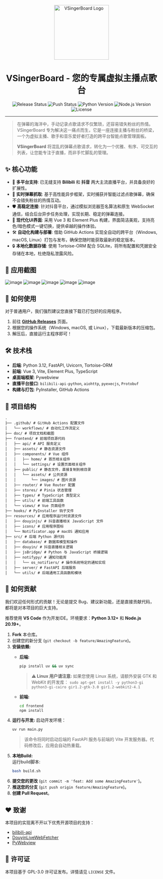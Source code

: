 <div align="center">
  <img src="doc/634-.jpg" width="180" height="180" alt="VSingerBoard Logo">
  <br>
</div>

<div align="center">

# VSingerBoard - 您的专属虚拟主播点歌台

![Release Status](https://github.com/zangxx66/VSingerBoard/actions/workflows/release.yml/badge.svg) ![Push Status](https://github.com/zangxx66/VSingerBoard/actions/workflows/push.yml/badge.svg) ![Python Version](https://img.shields.io/badge/python-3.12-blue.svg) ![Node.js Version](https://img.shields.io/badge/node.js-24.0-blue.svg) ![License](https://img.shields.io/badge/license-GPL--3.0-green.svg)

</div>

---

> 在弹幕的海洋中，手动记录点歌请求不仅繁琐，还容易错失粉丝的热情。VSingerBoard 专为解决这一痛点而生，它是一座连接主播与粉丝的桥梁，一个为虚拟主播、歌手和音乐爱好者打造的跨平台智能点歌管理面板。
> 
> **VSingerBoard** 将混乱的弹幕点歌请求，转化为一个优雅、有序、可交互的列表，让您能专注于直播，而非手忙脚乱的管理。

## ✨ 核心功能

- 🎤 **多平台支持**: 已无缝支持 **Bilibili** 和 **抖音** 两大主流直播平台，并具备良好的扩展性。
- 🚀 **实时弹幕抓取**: 基于高性能异步框架，实时捕获并智能过滤点歌弹幕，确保不会错失粉丝的热情互动。
- 🛡️ **高稳定连接**: 针对抖音平台，通过模拟浏览器签名算法和原生 WebSocket 通信，结合后台异步任务处理，实现长期、稳定的弹幕连接。
- 🎨 **现代化UI界面**: 采用 Vue 3 和 Element Plus 构建，界面简洁美观，支持亮色/暗色模式一键切换，提供卓越的操作体验。
- 🛠️ **自动化构建与部署**: 借助 GitHub Actions 实现全自动的跨平台（Windows, macOS, Linux）打包与发布，确保您随时能获取最新的稳定版本。
- 🔒 **本地化数据存储**: 使用 Tortoise-ORM 配合 SQLite，将所有配置和凭据安全存储在本地，杜绝隐私泄露风险。

## 📸 应用截图

![image](doc/1.png)
![image](doc/2.png)
![image](doc/3.png)
![image](doc/4.png)
![image](doc/5.png)

## 🚀 如何使用

对于普通用户，我们强烈建议您直接下载已打包好的应用程序。

1.  前往 [**GitHub Releases**](https://github.com/zangxx66/VSingerBoard/releases/latest) 页面。
2.  根据您的操作系统（Windows, macOS, 或 Linux），下载最新版本的压缩包。
3.  解压后，直接运行主程序即可！

## 🛠️ 技术栈

- **后端**: Python 3.12, FastAPI, Uvicorn, Tortoise-ORM
- **前端**: Vue 3, Vite, Element Plus, TypeScript
- **桌面端框架**: Pywebview
- **直播平台接口**: `bilibili-api-python`, `aiohttp`, `pyexecjs`, `Protobuf`
- **构建与打包**: PyInstaller, GitHub Actions

## 📂 项目结构

```
.
├── .github/ # GitHub Actions 配置文件
│   └── workflows/ # 自动化工作流定义
├── doc/ # 项目文档和截图
├── frontend/ # 前端项目源代码
│   ├── api/ # API 服务定义
│   ├── assets/ # 静态资源文件
│   ├── components/ # Vue 组件
│   │   ├── home/ # 首页相关组件
│   │   └── settings/ # 设置页面相关组件
│   ├── public/ # 静态文件，直接复制到根目录
│   │   └── assets/ # 公共资源
│   │       └── images/ # 图片资源
│   ├── router/ # Vue Router 配置
│   ├── stores/ # Pinia 状态管理
│   ├── types/ # TypeScript 类型定义
│   ├── utils/ # 前端工具函数
│   └── views/ # Vue 页面组件
├── hooks/ # PyInstaller 钩子文件
├── resources/ # 应用程序运行时资源文件
│   ├── douyinjs/ # 抖音直播相关 JavaScript 文件
│   ├── icons/ # 应用程序图标
│   └── Notificator.app # macOS 通知应用
├── src/ # 后端 Python 源代码
│   ├── database/ # 数据库模型和操作
│   ├── douyin/ # 抖音直播相关逻辑
│   ├── jsBridge/ # Python 与 JavaScript 桥接逻辑
│   ├── notifypy/ # 通知功能库
│   │   └── os_notifiers/ # 操作系统特定的通知实现
│   ├── server/ # FastAPI 后端服务
│   └── utils/ # 后端通用工具函数和模块
```

## 🤝 如何贡献

我们欢迎任何形式的贡献！无论是提交 Bug、建议新功能，还是直接贡献代码，都将是对本项目的巨大支持。

推荐使用 **VS Code** 作为开发IDE。环境要求：**Python 3.12+** 和 **Node.js 20.19+**。

1.  **Fork** 本仓库。
2.  创建您的新分支 (`git checkout -b feature/AmazingFeature`)。
3.  **安装依赖:**
    - **后端:**
      ```bash
      pip install uv && uv sync
      ```
      > **⚠️ Linux 用户请注意:**
      > 如果您使用 Linux 系统，请额外安装 GTK 和 WebKit 的开发库：
      > `sudo apt-get install -y python3-gi python3-gi-cairo gir1.2-gtk-3.0 gir1.2-webkit2-4.1`

    - **前端:**
      ```bash
      cd frontend
      npm install
      ```
4.  **运行与开发:**
    启动开发环境：
    ```bash
    uv run main.py
    ```
    > 该命令将同时启动后端的 FastAPI 服务与前端的 Vite 开发服务器。代码修改后，应用会自动热重载。
5.  **本地Build:**  
    运行build脚本:  
    ```bash  
    bash build.sh
    ```  
6.  **提交您的更改** (`git commit -m 'feat: Add some AmazingFeature'`)。
7.  **推送您的分支** (`git push origin feature/AmazingFeature`)。
8.  **创建 Pull Request**。

## ❤️ 致谢

本项目的实现离不开以下优秀开源项目的支持：

- [bilibili-api](https://github.com/Nemo2011/bilibili-api)
- [DouyinLiveWebFetcher](https://github.com/saermart/DouyinLiveWebFetcher)
- [PyWebview](https://github.com/r0x0r/pywebview)

## 📄 许可证

本项目基于 GPL-3.0 许可证发布。详情请见 `LICENSE` 文件。